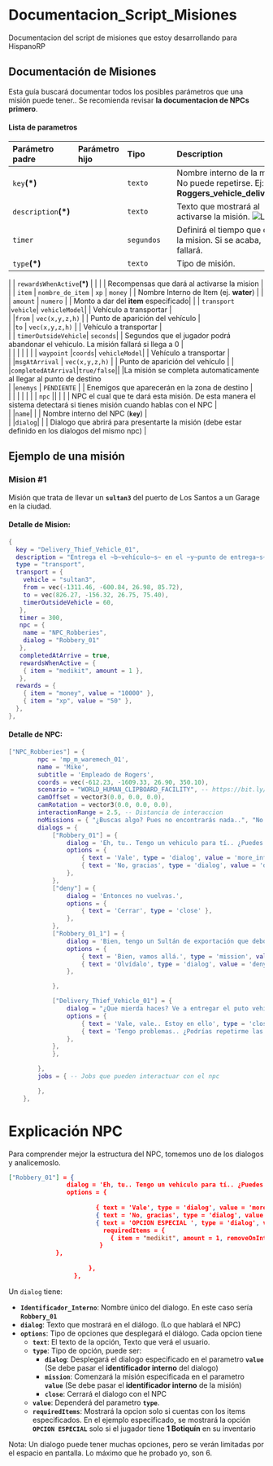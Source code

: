 # Documentacion_Script_Misiones
Documentacion del script de misiones que estoy desarrollando para HispanoRP


## Documentación de Misiones
Esta guía buscará documentar todos los posibles parámetros que una misión puede tener..
Se recomienda revisar  **la documentacion de NPCs primero**.


#### Lista de parametros

|Parámetro padre| Parámetro hijo            | Tipo        |  | Description                | 
|:-| :--------| :-------    |:-----| :------------------------- | 
| `key`**(\*)** | | `texto`     | | Nombre interno de la misión. No puede repetirse. Ej: **Roggers_vehicle_delivery01** |
| `description`**(\*)** | | `texto`     | | Texto que mostrará al activarse la misión. ![Logo](https://i.imgur.com/adOIDNe.png) |
| `timer` | | `segundos`     | | Definirá el tiempo que durará la mision. Si se acaba, fallará. |
| `type`**(\*)** | | `texto`     | | Tipo de misión. |
|
| `rewardsWhenActive`**(\*)** |  |   | | Recompensas que dará al activarse la mision  |
|  | `item` | `nombre_de_item` \| `xp` \| `money`     | | Nombre Interno de Item (ej. **water**)  |
|                            | `amount` | `numero`      | | Monto a dar del **item** especificado|
|
| `transport` |`vehicle`| `vehicleModel`|  |  Vehículo a transportar |  
|             |`from` | `vec(x,y,z,h)`  |  |  Punto de aparición del vehículo |  
|             |`to`   | `vec(x,y,z,h)` |  |  Vehículo a transportar |  
|             | `timerOutsideVehicle`| `seconds`|  |  Segundos que el jugador podrá abandonar el vehiculo. La misión fallará si llega a 0 |  
|  | | | | |
| `waypoint`  |`coords`| `vehicleModel`|  |  Vehículo a transportar |  
|             |`msgAtArrival` | `vec(x,y,z,h)`  |  |  Punto de aparición del vehículo |
|             |`completedAtArrival`|`true/false`|| |La misión se completa automaticamente al llegar al punto de destino  
|             |`enemys`   | `PENDIENTE` |  |  Enemigos que aparecerán en la zona de destino |  
|  | | | | |
| `npc`  || |  | | NPC el cual que te dará esta misión. De esta manera el sistema detectará si tienes misión cuando hablas con el NPC |  
|        |`name`| |  |  Nombre interno del NPC (**`key`**) |  
|        |`dialog`| |   | Dialogo que abrirá para presentarte la misión (debe estar definido en los dialogos del mismo npc) |  


## Ejemplo de una misión
### Mision #1
Misión que trata de llevar un **`sultan3`** del puerto de Los Santos a un Garage en la ciudad.

#### Detalle de Mision:
```lua
{
  key = "Delivery_Thief_Vehicle_01",
  description = "Entrega el ~b~vehículo~s~ en el ~y~punto de entrega~s~ antes de que se acabe el tiempo.",
  type = "transport",
  transport = {
    vehicle = "sultan3",
    from = vec(-1311.46, -600.84, 26.98, 85.72),
    to = vec(826.27, -156.32, 26.75, 75.40),
    timerOutsideVehicle = 60, 
   },
   timer = 300,
   npc = {
    name = "NPC_Robberies",
    dialog = "Robbery_01"
   },
   completedAtArrive = true,
   rewardsWhenActive = {
    { item = "medikit", amount = 1 },
   },
  rewards = {
    { item = "money", value = "10000" },
    { item = "xp", value = "50" },
  },
},
```


#### Detalle de NPC:



```lua
["NPC_Robberies"] = {
		npc = 'mp_m_waremech_01',
		name = 'Mike',
		subtitle = 'Empleado de Rogers',
		coords = vec(-612.23, -1609.33, 26.90, 350.10),
		scenario = "WORLD_HUMAN_CLIPBOARD_FACILITY", -- https://bit.ly/3ui4V3N
		camOffset = vector3(0.0, 0.0, 0.0),
		camRotation = vector3(0.0, 0.0, 0.0),
		interactionRange = 2.5, -- Distancia de interaccion
		noMissions = { "¿Buscas algo? Pues no encontrarás nada..", "No tengo nada para tí, vete.", "¿Hmm? Fuera de aquí." },
		dialogs = { 
			["Robbery_01"] = {
				dialog = 'Eh, tu.. Tengo un vehiculo para tí.. ¿Puedes entregarlo en un garage? Te pagaré bien..',
				options = {
					{ text = 'Vale', type = 'dialog', value = 'more_info' },
					{ text = 'No, gracias', type = 'dialog', value = 'deny' },
				},
			},
			["deny"] = {
				dialog = 'Entonces no vuelvas.',
				options = {
					{ text = 'Cerrar', type = 'close' },
				},
			},
			["Robbery_01_1"] = {
				dialog = 'Bien, tengo un Sultán de exportación que debo entregar lo antes posible a un cliente. No lo dañes! O no te pagaré nada',
				options = {
					{ text = 'Bien, vamos allá.', type = 'mission', value = 'Delivery_Thief_Vehicle_01' },
					{ text = 'Olvídalo', type = 'dialog', value = 'deny' }
				},

			},

			["Delivery_Thief_Vehicle_01"] = {
				dialog = "¿Que mierda haces? Ve a entregar el puto vehículo",
				options = {
					{ text = 'Vale, vale.. Estoy en ello', type = 'close' },
					{ text = 'Tengo problemas.. ¿Podrías repetirme las instrucciones?', type = 'mission', value = "Delivery_Thief_Vehicle_01" },
				},
			},
			},

		},
		jobs = { -- Jobs que pueden interactuar con el npc

		},
	},
```

# Explicación NPC
Para comprender mejor la estructura del NPC, tomemos uno de los dialogos y analicemoslo.

```json
["Robbery_01"] = { 
                dialog = 'Eh, tu.. Tengo un vehiculo para tí.. ¿Puedes entregarlo en un garage? Te pagaré bien..',
			  	options = {
            
				      	{ text = 'Vale', type = 'dialog', value = 'more_info' },
				      	{ text = 'No, gracias', type = 'dialog', value = 'deny' },
				      	{ text = 'OPCION ESPECIAL ', type = 'dialog', value = 'more_info', 
                          requiredItems = { 
                            { item = "medikit", amount = 1, removeOnInteract = true },
						 } 
             },
                
				      },
			      },
```

Un `dialog` tiene:
- **`Identificador_Interno`**: Nombre único del dialogo. En este caso sería **`Robbery_01`**
- **`dialog`**: Texto que mostrará en el diálogo. (Lo que hablará el NPC) 
- **`options`**: Tipo de opciones que desplegará el diálogo. Cada opcion tiene 
  - **`text`**: El texto de la opción, Texto que verá el usuario.
  - **`type`**: Tipo de opción, puede ser:
    - **`dialog`**: Desplegará el dialogo especificado en el parametro **`value`** (Se debe pasar el **identificador interno** del dialogo)
    - **`mission`**: Comenzará la misión especificada en el parametro **`value`** (Se debe pasar el **identificador interno** de la misión)
    - **`close`**: Cerrará el dialogo con el NPC
  - **`value`**: Dependerá del parametro **`type`**.
  - **`requiredItems`**: Mostrará la opcion solo si cuentas con los items especificados. En el ejemplo especificado, se mostrará la opción **`OPCION ESPECIAL`** solo si el jugador tiene **1 Botiquín** en su inventario


Nota: Un dialogo puede tener muchas opciones, pero se verán limitadas por el espacio en pantalla. Lo máximo que he probado yo, son 6.

